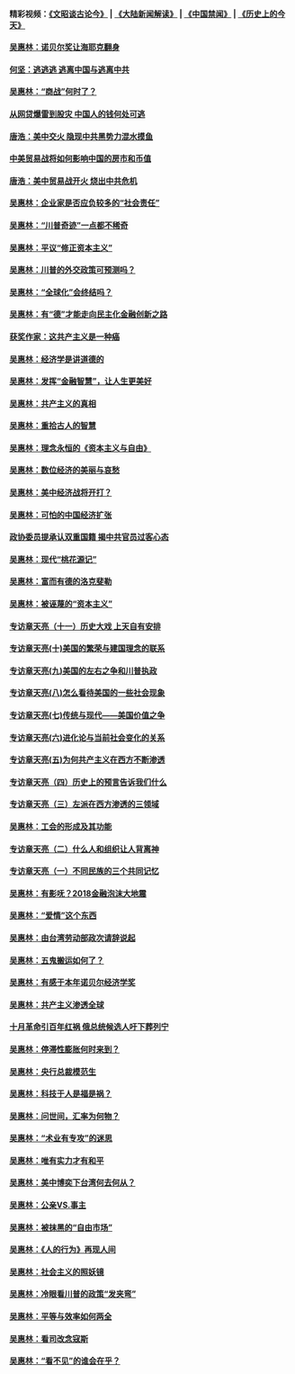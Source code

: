 #### 精彩视频：[《文昭谈古论今》](https://github.com/gfw-breaker/wenzhao/blob/master/README.md?t=01050630) | [《大陆新闻解读》](https://github.com/gfw-breaker/ntdtv-comedy/blob/master/README.md?t=01050630) | [《中国禁闻》](https://github.com/gfw-breaker/ntdtv-news/blob/master/README.md?t=01050630) | [《历史上的今天》](https://github.com/gfw-breaker/today-in-history/blob/master/README.md?t=01050630) 

#### [吴惠林：诺贝尔奖让海耶克翻身](../pages/nsc423/n10890049.md?t=01050630) 

#### [何坚：逃逃逃 逃离中国与逃离中共](../pages/nsc423/n10592891.md?t=01050630) 

#### [吴惠林：“商战”何时了？](../pages/nsc423/n10573558.md?t=01050630) 

#### [从网贷爆雷到股灾 中国人的钱何处可逃](../pages/nsc423/n10572800.md?t=01050630) 

#### [唐浩：美中交火 隐现中共黑势力混水摸鱼](../pages/nsc423/n10544040.md?t=01050630) 

#### [中美贸易战将如何影响中国的房市和币值](../pages/nsc423/n10543697.md?t=01050630) 

#### [唐浩：美中贸易战开火 烧出中共危机](../pages/nsc423/n10540126.md?t=01050630) 

#### [吴惠林：企业家是否应负较多的“社会责任”](../pages/nsc423/n10535022.md?t=01050630) 

#### [吴惠林：“川普奇迹”一点都不稀奇](../pages/nsc423/n10512808.md?t=01050630) 

#### [吴惠林：平议“修正资本主义”](../pages/nsc423/n10495724.md?t=01050630) 

#### [吴惠林：川普的外交政策可预测吗？](../pages/nsc423/n10462387.md?t=01050630) 

#### [吴惠林：“全球化”会终结吗？](../pages/nsc423/n10452838.md?t=01050630) 

#### [吴惠林：有“德”才能走向民主化金融创新之路](../pages/nsc423/n10432292.md?t=01050630) 

#### [获奖作家：这共产主义是一种癌](../pages/nsc423/n10431541.md?t=01050630) 

#### [吴惠林：经济学是讲道德的](../pages/nsc423/n10398014.md?t=01050630) 

#### [吴惠林：发挥“金融智慧”，让人生更美好](../pages/nsc423/n10375019.md?t=01050630) 

#### [吴惠林：共产主义的真相](../pages/nsc423/n10351394.md?t=01050630) 

#### [吴惠林：重拾古人的智慧](../pages/nsc423/n10337691.md?t=01050630) 

#### [吴惠林：理念永恒的《资本主义与自由》](../pages/nsc423/n10316274.md?t=01050630) 

#### [吴惠林：数位经济的美丽与哀愁](../pages/nsc423/n10292946.md?t=01050630) 

#### [吴惠林：美中经济战将开打？](../pages/nsc423/n10258825.md?t=01050630) 

#### [吴惠林：可怕的中国经济扩张](../pages/nsc423/n10219147.md?t=01050630) 

#### [政协委员提承认双重国籍 揭中共官员过客心态](../pages/nsc423/n10208809.md?t=01050630) 

#### [吴惠林：现代“桃花源记”](../pages/nsc423/n10185234.md?t=01050630) 

#### [吴惠林：富而有德的洛克斐勒](../pages/nsc423/n10142264.md?t=01050630) 

#### [吴惠林：被诬蔑的“资本主义”](../pages/nsc423/n10124816.md?t=01050630) 

#### [专访章天亮（十一）历史大戏 上天自有安排](../pages/nsc423/n10094905.md?t=01050630) 

#### [专访章天亮(十)美国的繁荣与建国理念的联系](../pages/nsc423/n10094899.md?t=01050630) 

#### [专访章天亮(九)美国的左右之争和川普执政](../pages/nsc423/n10094889.md?t=01050630) 

#### [专访章天亮(八)怎么看待美国的一些社会现象](../pages/nsc423/n10094857.md?t=01050630) 

#### [专访章天亮(七)传统与现代——美国价值之争](../pages/nsc423/n10093140.md?t=01050630) 

#### [专访章天亮(六)进化论与当前社会变化的关系](../pages/nsc423/n10092036.md?t=01050630) 

#### [专访章天亮(五)为何共产主义在西方不断渗透](../pages/nsc423/n10083620.md?t=01050630) 

#### [专访章天亮（四）历史上的预言告诉我们什么](../pages/nsc423/n10083606.md?t=01050630) 

#### [专访章天亮（三）左派在西方渗透的三领域](../pages/nsc423/n10081115.md?t=01050630) 

#### [吴惠林：工会的形成及其功能](../pages/nsc423/n10080633.md?t=01050630) 

#### [专访章天亮（二）什么人和组织让人背离神](../pages/nsc423/n10076637.md?t=01050630) 

#### [专访章天亮（一）不同民族的三个共同记忆](../pages/nsc423/n10074188.md?t=01050630) 

#### [吴惠林：有影呒？2018金融泡沫大地震](../pages/nsc423/n10040534.md?t=01050630) 

#### [吴惠林：“爱情”这个东西](../pages/nsc423/n10019423.md?t=01050630) 

#### [吴惠林：由台湾劳动部政次请辞说起](../pages/nsc423/n9979679.md?t=01050630) 

#### [吴惠林：五鬼搬运如何了？](../pages/nsc423/n9925338.md?t=01050630) 

#### [吴惠林：有感于本年诺贝尔经济学奖](../pages/nsc423/n9871883.md?t=01050630) 

#### [吴惠林：共产主义渗透全球](../pages/nsc423/n9812748.md?t=01050630) 

#### [十月革命引百年红祸 俄总统候选人吁下葬列宁](../pages/nsc423/n9810182.md?t=01050630) 

#### [吴惠林：停滞性膨胀何时来到？](../pages/nsc423/n9764136.md?t=01050630) 

#### [吴惠林：央行总裁模范生](../pages/nsc423/n9728134.md?t=01050630) 

#### [吴惠林：科技于人是福是祸？](../pages/nsc423/n9672982.md?t=01050630) 

#### [吴惠林：问世间，汇率为何物？](../pages/nsc423/n9621788.md?t=01050630) 

#### [吴惠林：“术业有专攻”的迷思](../pages/nsc423/n9580363.md?t=01050630) 

#### [吴惠林：唯有实力才有和平](../pages/nsc423/n9529599.md?t=01050630) 

#### [吴惠林：美中博奕下台湾何去何从？](../pages/nsc423/n9483598.md?t=01050630) 

#### [吴惠林：公亲VS.事主](../pages/nsc423/n9425637.md?t=01050630) 

#### [吴惠林：被抹黑的“自由市场”](../pages/nsc423/n9351545.md?t=01050630) 

#### [吴惠林：《人的行为》再现人间](../pages/nsc423/n9296339.md?t=01050630) 

#### [吴惠林：社会主义的照妖镜](../pages/nsc423/n9243460.md?t=01050630) 

#### [吴惠林：冷眼看川普的政策“发夹弯”](../pages/nsc423/n9120684.md?t=01050630) 

#### [吴惠林：平等与效率如何两全](../pages/nsc423/n9075430.md?t=01050630) 

#### [吴惠林：看司改念寇斯](../pages/nsc423/n9024915.md?t=01050630) 

#### [吴惠林：“看不见”的谁会在乎？](../pages/nsc423/n8977488.md?t=01050630) 

